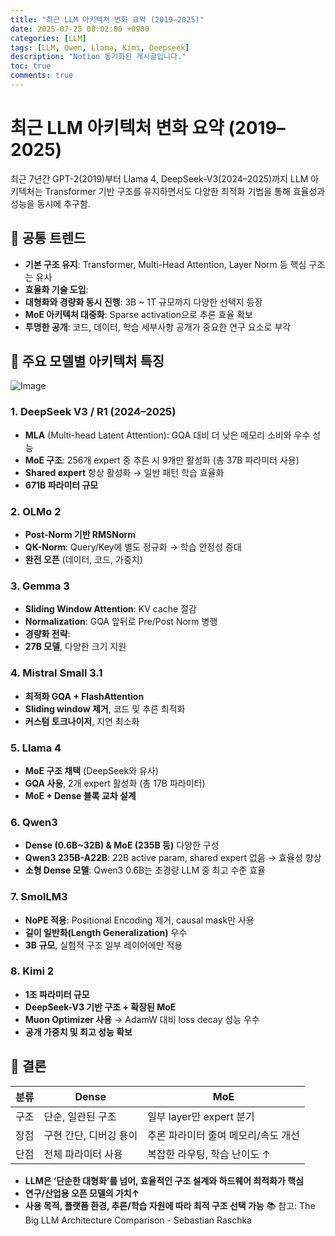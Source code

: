 ```yaml
---
title: "최근 LLM 아키텍처 변화 요약 (2019–2025)"
date: 2025-07-25 08:02:00 +0900
categories: [LLM]
tags: [LLM, Qwen, Llama, Kimi, Deepseek]
description: "Notion 동기화된 게시글입니다."
toc: true
comments: true
---
```


# 최근 LLM 아키텍처 변화 요약 (2019–2025)

최근 7년간 GPT-2(2019)부터 Llama 4, DeepSeek-V3(2024–2025)까지 LLM 아키텍처는 Transformer 기반 구조를 유지하면서도 다양한 최적화 기법을 통해 효율성과 성능을 동시에 추구함.

## 🔑 공통 트렌드

- **기본 구조 유지**: Transformer, Multi-Head Attention, Layer Norm 등 핵심 구조는 유사
- **효율화 기술 도입**:
- **대형화와 경량화 동시 진행**: 3B ~ 1T 규모까지 다양한 선택지 등장
- **MoE 아키텍처 대중화**: Sparse activation으로 추론 효율 확보
- **투명한 공개**: 코드, 데이터, 학습 세부사항 공개가 중요한 연구 요소로 부각
## 📌 주요 모델별 아키텍처 특징

![Image](https://prod-files-secure.s3.us-west-2.amazonaws.com/e6db513d-ec54-40ff-aa74-2487b0bcfe15/ac24fdd3-febf-45c7-8e99-afb6446591d8/image.png?X-Amz-Algorithm=AWS4-HMAC-SHA256&X-Amz-Content-Sha256=UNSIGNED-PAYLOAD&X-Amz-Credential=ASIAZI2LB466ZHIJXUA3%2F20250726%2Fus-west-2%2Fs3%2Faws4_request&X-Amz-Date=20250726T194519Z&X-Amz-Expires=3600&X-Amz-Security-Token=IQoJb3JpZ2luX2VjEDwaCXVzLXdlc3QtMiJIMEYCIQDu3xK2dY09eVZwkGjG9UuhLmWoetKnsgJCdUuPhFSVbwIhAOYkV8iUR7P32aPczFQppaIe1mno54s3GtJB1LI3rZ3oKv8DCGUQABoMNjM3NDIzMTgzODA1IgyRsR8AbQtSZSegmagq3AN5VIcVe6dLKYTcFdgjVn71qMqbc0hRgJK6%2BMjQJ3KVYtuSwA2jzABlyE1bNLqbm1WGb638sg1WTvgFaRAemWlrUfUe3LVSTA7VD1Xyupw2paej2ivfnIo4ljSdXEht6FW3Ti0T3f0AGaz2mSJg3bjNebVAONZr5ZbeFplqRQ2KFH6FHBEG%2BWJnKtx9JLlmqw26mBERj9hIvlNVD01QQiMp%2BegaScpJtM3s5HQmDLtWuhuSMGXOrm9SpIg9CZ%2FUeaeDYIawhretFmwM2k8L5NLSMP37YuMU%2FPN6mNzLTxnjlBsKWCda2PnnYQgJ9AemyDgmGnh3XJQp32QGuOc8UHHDZeIatT2XlYLlfyxkCsmBrHrJGhTtzUVpTUVHTFfFEx8mU6y3LT1R8EdUrAXnLJb7tp1d8t3z9DQu5iicXkL4McPHw8cfPQGe4lxPhW2fxKKB4qbNwndvswJly0FhAKTXSEQY4sF57jG6EBIwvG%2BzkGcPyaBGE%2BvvmsH5GIclkfRPa7fxj%2BBk0EjQnrW5tOMWcjQPxQXNLF3v%2F1LWzhlmq8lVZRm6ghoac0HtJ33ESsGq5PIXCx0Uq%2BdG5eKBzS41g4F5c75ihwr3yBz9mkysmINI1OzTw5V1XjHVIjCG2ZTEBjqkAdQP0ZOihbcLwumi7l3h65cZeFZPA42XIHGGYY30xC6Q1FUlDyvCuDiWiH5B8RzwjAjP%2F7LFb%2FClIeaqlCUTKWA3ugshodJQZ8%2FbpuzgCSvpQWWnMZcHWG2hZEJhGoSCkc9J0bDwaq68eNEJjlhoXMF2CmzZvGuPY%2Fe8MZ%2BiaSeQ%2Fs5c4RD2OhorptSdaRdSD3W9tpmYhhhYtIMKB2LzZalUT%2FCY&X-Amz-Signature=a8be9c61ce9b51f59465e715ad93433c311405c3cb1bae62a1030a88fbe1a906&X-Amz-SignedHeaders=host&x-amz-checksum-mode=ENABLED&x-id=GetObject)

### 1. DeepSeek V3 / R1 (2024–2025)

- **MLA** (Multi-head Latent Attention): GQA 대비 더 낮은 메모리 소비와 우수 성능
- **MoE 구조**: 256개 expert 중 추론 시 9개만 활성화 (총 37B 파라미터 사용)
- **Shared expert** 항상 활성화 → 일반 패턴 학습 효율화
- **671B 파라미터 규모**
### 2. OLMo 2

- **Post-Norm 기반 RMSNorm**
- **QK-Norm**: Query/Key에 별도 정규화 → 학습 안정성 증대
- **완전 오픈** (데이터, 코드, 가중치)
### 3. Gemma 3

- **Sliding Window Attention**: KV cache 절감
- **Normalization**: GQA 앞뒤로 Pre/Post Norm 병행
- **경량화 전략**:
- **27B 모델**, 다양한 크기 지원
### 4. Mistral Small 3.1

- **최적화 GQA + FlashAttention**
- **Sliding window 제거**, 코드 및 추론 최적화
- **커스텀 토크나이저**, 지연 최소화
### 5. Llama 4

- **MoE 구조 채택** (DeepSeek와 유사)
- **GQA 사용**, 2개 expert 활성화 (총 17B 파라미터)
- **MoE + Dense 블록 교차 설계**
### 6. Qwen3

- **Dense (0.6B~32B) & MoE (235B 등)** 다양한 구성
- **Qwen3 235B-A22B**: 22B active param, shared expert 없음 → 효율성 향상
- **소형 Dense 모델**: Qwen3 0.6B는 초경량 LLM 중 최고 수준 효율
### 7. SmolLM3

- **NoPE 적용**: Positional Encoding 제거, causal mask만 사용
- **길이 일반화(Length Generalization)** 우수
- **3B 규모**, 실험적 구조 일부 레이어에만 적용
### 8. Kimi 2

- **1조 파라미터 규모**
- **DeepSeek-V3 기반 구조 + 확장된 MoE**
- **Muon Optimizer 사용** → AdamW 대비 loss decay 성능 우수
- **공개 가중치 및 최고 성능 확보**
## 🧩 결론

| 분류 | Dense | MoE |
| --- | --- | --- |
| 구조 | 단순, 일관된 구조 | 일부 layer만 expert 분기 |
| 장점 | 구현 간단, 디버깅 용이 | 추론 파라미터 줄여 메모리/속도 개선 |
| 단점 | 전체 파라미터 사용 | 복잡한 라우팅, 학습 난이도 ↑ |

- **LLM은 ‘단순한 대형화’를 넘어, 효율적인 구조 설계와 하드웨어 최적화가 핵심**
- **연구/산업용 오픈 모델의 가치↑**
- **사용 목적, 플랫폼 환경, 추론/학습 자원에 따라 최적 구조 선택 가능**
📚 참고: The Big LLM Architecture Comparison - Sebastian Raschka


